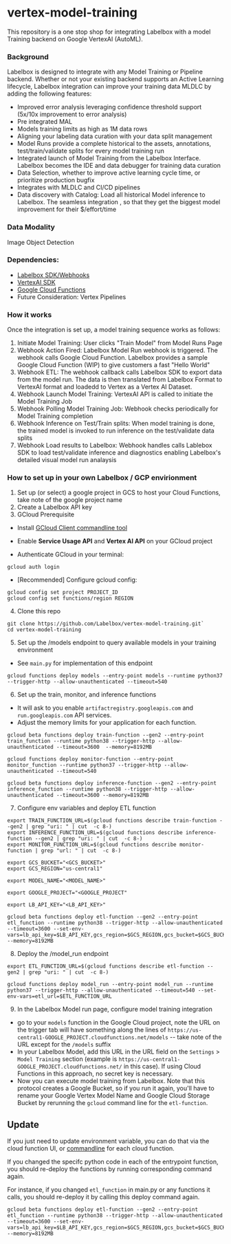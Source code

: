 # vertex-model-training

This repository is a one stop shop for integrating Labelbox with a model Training backend on Google VertexAI (AutoML).  

### Background
Labelbox is designed to integrate with any Model Training or Pipeline backend.  Whether or not your existing backend supports an Active Learning lifecycle, Labelbox integration can improve your training data MLDLC by adding the following features:

- Improved error analysis leveraging confidence threshold support (5x/10x improvement to error analysis)
- Pre integrated MAL
- Models training limits as high as 1M data rows 
- Aligning your labeling data curation with your data split management
- Model Runs provide a complete historical to the assets, annotations, test/train/validate splits for every model training run
- Integrated launch of Model Training from the Labelbox Interface. Labelbox becomes the IDE and data debugger for training data curation
- Data Selection, whether to improve active learning cycle time, or prioritize production bugfix
- Integrates with MLDLC and CI/CD pipelines
- Data discovery with Catalog: Load all historical Model inference to Labelbox. The seamless integration , so that they get the biggest model improvement for their $/effort/time

### Data Modality
Image Object Detection

### Dependencies: 
- [Labelbox SDK/Webhooks](https://docs.labelbox.com/docs/webhooks)  
- [VertexAI SDK](https://cloud.google.com/python/docs/reference/aiplatform/latest)
- [Google Cloud Functions](https://cloud.google.com/functions)
- Future Consideration: Vertex Pipelines

### How it works
Once the integration is set up, a model training sequence works as follows: 

1)	Initiate Model Training: User clicks "Train Model" from Model Runs Page
2)	Webhook Action Fired: Labelbox Model Run webhook is triggered.  The webhook calls Google Cloud Function.  Labelbox provides a sample Google Cloud Function (WIP) to give customers a fast "Hello World"
3)	Webhook ETL: The webhook callback calls Labelbox SDK to export data from the model run.  The data is then translated from Labelbox Format to VertexAI format and loadedd to Vertex as a Vertex AI Dataset. 
4)	Webhook Launch Model Training: VertexAI API is called to initiate the Model Training Job
5)	Webhook Polling Model Training Job: Webhook checks periodically for Model Training completion
6)	Webhook Inference on Test/Train splits: When model training is done, the trained model is invoked to run inference on the test/validate data splits
7)	Webhook Load results to Labelbox: Webhook handles calls Lablebox SDK to load test/validate inference and diagnostics enabling Labelbox's detailed visual model run analaysis

### How to set up in your own Labelbox / GCP envirionment
1) Set up (or select) a google project in GCS to host your Cloud Functions, take note of the google project name
2) Create a Labelbox API key
3) GCloud Prerequisite

- Install [GCloud Client commandline tool](https://cloud.google.com/sdk/docs/install)

- Enable **Service Usage API** and **Vertex AI API**
 on your GCloud project

- Authenticate GCloud in your terminal:

```
gcloud auth login
``` 

- [Recommended] Configure gcloud config:

```
gcloud config set project PROJECT_ID
gcloud config set functions/region REGION
```

4) Clone this repo

```
git clone https://github.com/Labelbox/vertex-model-training.git`
cd vertex-model-training
```

5) Set up the /models endpoint to query available models in your training environment

- See `main.py` for implementation of this endpoint

```
gcloud functions deploy models --entry-point models --runtime python37 --trigger-http --allow-unauthenticated --timeout=540
```





6) Set up the train, monitor, and inference functions

- It will ask to you enable `artifactregistry.googleapis.com` and `run.googleapis.com` API services. 
- Adjust the memory limits for your application for each function. 

```
gcloud beta functions deploy train-function --gen2 --entry-point train_function --runtime python38 --trigger-http --allow-unauthenticated --timeout=3600  --memory=8192MB

gcloud functions deploy monitor-function --entry-point monitor_function --runtime python37 --trigger-http --allow-unauthenticated --timeout=540

gcloud beta functions deploy inference-function --gen2 --entry-point inference_function --runtime python38 --trigger-http --allow-unauthenticated --timeout=3600 --memory=8192MB
```

7) Configure env variables and deploy ETL function

```
export TRAIN_FUNCTION_URL=$(gcloud functions describe train-function --gen2 | grep "uri: " | cut  -c 8-) 
export INFERENCE_FUNCTION_URL=$(gcloud functions describe inference-function --gen2 | grep "uri: " | cut  -c 8-)
export MONITOR_FUNCTION_URL=$(gcloud functions describe monitor-function | grep "url: " | cut  -c 8-)

export GCS_BUCKET="<GCS_BUCKET>"
export GCS_REGION="us-central1"

export MODEL_NAME="<MODEL_NAME>"

export GOOGLE_PROJECT="<GOOGLE_PROJECT"

export LB_API_KEY="<LB_API_KEY>"
```


```
gcloud beta functions deploy etl-function --gen2 --entry-point etl_function --runtime python38 --trigger-http --allow-unauthenticated --timeout=3600 --set-env-vars=lb_api_key=$LB_API_KEY,gcs_region=$GCS_REGION,gcs_bucket=$GCS_BUCKET,model_name=$MODEL_NAME,google_project=$GOOGLE_PROJECT,train_url=$TRAIN_FUNCTION_URL,monitor_url=$MONITOR_FUNCTION_URL,inference_url=$INFERENCE_FUNCTION_URL --memory=8192MB
```

8) Deploy the /model_run endpoint 
```
export ETL_FUNCTION_URL=$(gcloud functions describe etl-function --gen2 | grep "uri: " | cut  -c 8-) 

gcloud functions deploy model_run --entry-point model_run --runtime python37 --trigger-http --allow-unauthenticated --timeout=540 --set-env-vars=etl_url=$ETL_FUNCTION_URL
```

9) In the Labelbox Model run page, configure model training integration
- go to your `models` function in the Google Cloud project, note the URL on the trigger tab will have something along the lines of `https://us-central1-GOOGLE_PROJECT.cloudfunctions.net/models` -- take note of the URL except for the `/models` suffix
- In your Labelbox Model, add this URL in the URL field on the `Settings` > `Model Training` section (example is `https://us-central1-GOOGLE_PROJECT.cloudfunctions.net/` in this case). If using Cloud Functions in this approach, no secret key is necessary. 
-  Now you can execute model training from Labelbox. Note that this protocol creates a Google Bucket, so if you run it again, you'll have to rename your Google Vertex Model Name and Google Cloud Storage Bucket by rerunning the `gcloud` command line for the `etl-function`.

## Update 
If you just need to update environment variable, you can do that via the cloud function UI, or [commandline](https://cloud.google.com/sdk/gcloud/reference/functions/deploy#--update-env-vars) for each cloud function. 

If you changed the specifc python code in each of the entrypoint function, you should re-deploy the functions by running corresponding command again.

For instance, if you changed `etl_function` in main.py or any functions it calls, you should re-deploy it by calling this deploy command again. 
```
gcloud beta functions deploy etl-function --gen2 --entry-point etl_function --runtime python38 --trigger-http --allow-unauthenticated --timeout=3600 --set-env-vars=lb_api_key=$LB_API_KEY,gcs_region=$GCS_REGION,gcs_bucket=$GCS_BUCKET,model_name=$MODEL_NAME,google_project=$GOOGLE_PROJECT,train_url=$TRAIN_FUNCTION_URL,monitor_url=$MONITOR_FUNCTION_URL,inference_url=$INFERENCE_FUNCTION_URL --memory=8192MB

```




